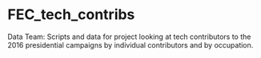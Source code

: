 # FEC_tech_contribs
Data Team: Scripts and data for project looking at tech contributors to the 2016 presidential campaigns by individual contributors and by occupation.
